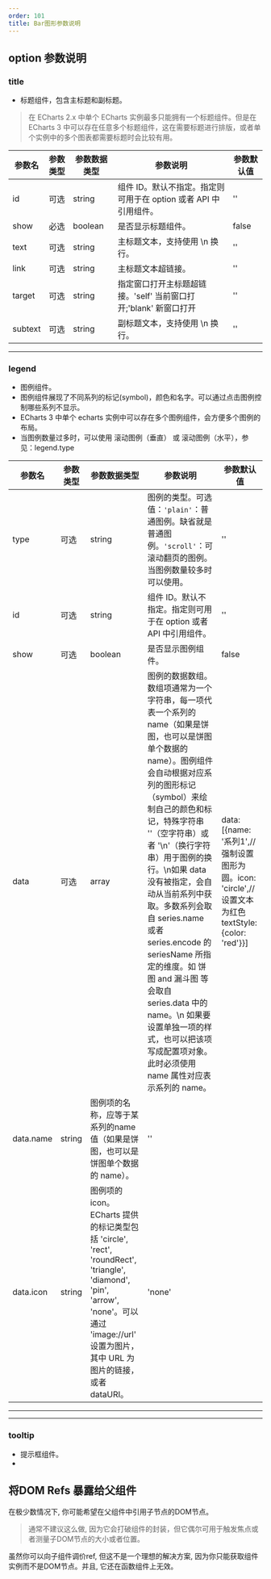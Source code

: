 ```yaml
---
order: 101
title: Bar图形参数说明
---
```


## option 参数说明

### title 
- 标题组件，包含主标题和副标题。

> 在 ECharts 2.x 中单个 ECharts 实例最多只能拥有一个标题组件。但是在 ECharts 3 中可以存在任意多个标题组件，这在需要标题进行排版，或者单个实例中的多个图表都需要标题时会比较有用。


| 参数名 | 参数类型 | 参数数据类型 | 参数说明 | 参数默认值 | 
| --- | --- | --- | --- | --- |
| id | 可选 | string | 组件 ID。默认不指定。指定则可用于在 option 或者 API 中引用组件。| '' |
| show | 必选 | boolean | 是否显示标题组件。| false |
| text | 可选 | string | 主标题文本，支持使用 \n 换行。 | '' |
| link | 可选 | string | 主标题文本超链接。| '' |
| target | 可选 | string | 指定窗口打开主标题超链接。'self' 当前窗口打开;'blank' 新窗口打开 | '' | 
| subtext | 可选 | string | 副标题文本，支持使用 \n 换行。| '' |


------

### legend
- 图例组件。
- 图例组件展现了不同系列的标记(symbol)，颜色和名字。可以通过点击图例控制哪些系列不显示。
- ECharts 3 中单个 echarts 实例中可以存在多个图例组件，会方便多个图例的布局。
- 当图例数量过多时，可以使用 滚动图例（垂直） 或 滚动图例（水平），参见：legend.type

| 参数名 | 参数类型 | 参数数据类型 | 参数说明 | 参数默认值 | 
| --- | --- | --- | --- | --- |
| type | 可选 | string | 图例的类型。可选值：`'plain'`：普通图例。缺省就是普通图例。`'scroll'`：可滚动翻页的图例。当图例数量较多时可以使用。| '' |
| id | 可选 | string | 组件 ID。默认不指定。指定则可用于在 option 或者 API 中引用组件。| '' |
| show | 可选 | boolean | 是否显示图例组件。| false |
| data | 可选 | array | 图例的数据数组。数组项通常为一个字符串，每一项代表一个系列的 name（如果是饼图，也可以是饼图单个数据的 name）。图例组件会自动根据对应系列的图形标记（symbol）来绘制自己的颜色和标记，特殊字符串 ''（空字符串）或者 '\n'（换行字符串）用于图例的换行。\n如果 data 没有被指定，会自动从当前系列中获取。多数系列会取自 series.name 或者 series.encode 的 seriesName 所指定的维度。如 饼图 and 漏斗图 等会取自 series.data 中的 name。\n 如果要设置单独一项的样式，也可以把该项写成配置项对象。此时必须使用 name 属性对应表示系列的 name。 | data: [{name: '系列1',// 强制设置图形为圆。icon: 'circle',// 设置文本为红色textStyle: {color: 'red'}}] |
| data.name | string | 图例项的名称，应等于某系列的name值（如果是饼图，也可以是饼图单个数据的 name）。 | '' |
| data.icon | string | 图例项的 icon。ECharts 提供的标记类型包括 'circle', 'rect', 'roundRect', 'triangle', 'diamond', 'pin', 'arrow', 'none'。可以通过 'image://url' 设置为图片，其中 URL 为图片的链接，或者 dataURI。 | 'none' |




------

------

### tooltip 
- 提示框组件。
- 

## 将DOM Refs 暴露给父组件

在极少数情况下, 你可能希望在父组件中引用子节点的DOM节点。
> 通常不建议这么做, 因为它会打破组件的封装，但它偶尔可用于触发焦点或者测量子DOM节点的大小或者位置。

虽然你可以向子组件调价ref, 但这不是一个理想的解决方案, 因为你只能获取组件实例而不是DOM节点。并且, 它还在函数组件上无效。

